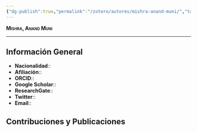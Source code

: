 ```yaml
---
{"dg-publish":true,"permalink":"/zotero/autores/mishra-anand-muni/","tags":["#autor","#researcher"]}
---
```



<span style="font-variant:small-caps; font-weight: bold;"> Mishra, Anand Muni </span>

---


## Información General

- **Nacionalidad**:: 
- **Afiliación**:: 
- **ORCID**:: 
- **Google Scholar**:: 
- **ResearchGate**:: 
- **Twitter**:: 
- **Email**::
  
## Contribuciones y Publicaciones






